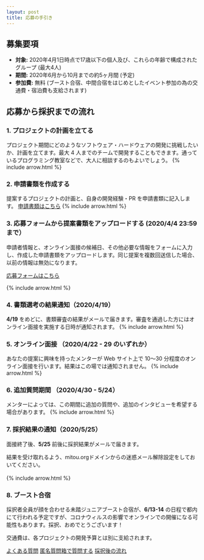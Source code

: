 ```yaml
---
layout: post
title: 応募の手引き
---
```


## 募集要項
- **対象:** 2020年4月1日時点で17歳以下の個人及び、これらの年齢で構成されたグループ (最大4人)  
- **期間:** 2020年6月から10月までの約5ヶ月間 (予定)
- **参加費:** 無料 (ブースト合宿、中間合宿をはじめとしたイベント参加の為の交通費・宿泊費も支給されます)

## 応募から採択までの流れ
### 1. プロジェクトの計画を立てる
プロジェクト期間にどのようなソフトウェア・ハードウェアの開発に挑戦したいか、計画を立てます。最大 4 人までのチームで開発することもできます。通っているプログラミング教室などで、大人に相談するのもよいでしょう。
{% include arrow.html %}

### 2. 申請書類を作成する
提案するプロジェクトの計画と、自身の開発経験・PR を申請書類に記入します。
<a href="https://jr.mitou.org/download" class="button">申請書類はこちら</a>
{% include arrow.html %}

### 3. 応募フォームから提案書類をアップロードする (2020/4/4 23:59まで）
申請者情報と、オンライン面接の候補日、その他必要な情報をフォームに入力し、作成した申請書類をアップロードします。同じ提案を複数回送信した場合、以前の情報は無効になります。

<a href="https://jr.mitou.org/download" class="button">応募フォームはこちら</a>

{% include arrow.html %}

### 4. 書類選考の結果通知（2020/4/19）
**4/19** をめどに、書類審査の結果がメールで届きます。審査を通過した方にはオンライン面接を実施する日時が通知されます。
{% include arrow.html %}

### 5. オンライン面接 （2020/4/22 - 29 のいずれか）
あなたの提案に興味を持ったメンターが Web サイト上で 10〜30 分程度のオンライン面接を行います。結果はこの場では通知されません。
{% include arrow.html %}

### 6. 追加質問期間 （2020/4/30 - 5/24）
メンターによっては、この期間に追加の質問や、追加のインタビューを希望する場合があります。
{% include arrow.html %}

### 7. 採択結果の通知（2020/5/25）
面接終了後、**5/25** 前後に採択結果がメールで届きます。
<div class="tips">結果を受け取れるよう、mitou.orgドメインからの迷惑メール解除設定をしておいてください。</div><br>
{% include arrow.html %}

### 8. ブースト合宿
採択者全員が顔を合わせる未踏ジュニアブースト合宿が、**6/13-14** の日程で都内にて行われる予定ですが、コロナウィルスの影響でオンラインでの開催になる可能性もあります。採択、おめでとうございます！

<div class="tips">交通費は、各プロジェクトの開発予算とは別に支給されます。</div>


<a href="/#faq"     class="button">よくある質問</a>
<a href="/q-box" class="button">匿名質問箱で質問する</a>
<a href="/schedule" class="button">採択後の流れ</a>
